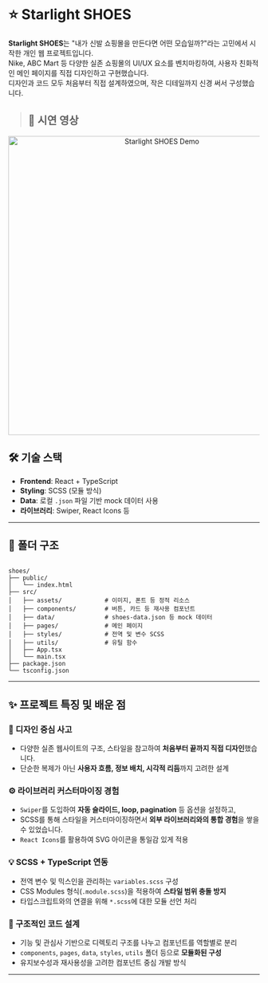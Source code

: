 # ⭐ Starlight SHOES

**Starlight SHOES**는 "내가 신발 쇼핑몰을 만든다면 어떤 모습일까?"라는 고민에서 시작한 개인 웹 프로젝트입니다.  
Nike, ABC Mart 등 다양한 실존 쇼핑몰의 UI/UX 요소를 벤치마킹하여, 사용자 친화적인 메인 페이지를 직접 디자인하고 구현했습니다.  
디자인과 코드 모두 처음부터 직접 설계하였으며, 작은 디테일까지 신경 써서 구성했습니다.

>  ## 🎥 시연 영상
<p align="center">
  <img src="./public/starlight-demo.gif" alt="Starlight SHOES Demo" width="600" />
</p>


## 🛠️ 기술 스택

- **Frontend**: React + TypeScript
- **Styling**: SCSS (모듈 방식)
- **Data**: 로컬 `.json` 파일 기반 mock 데이터 사용
- **라이브러리**: Swiper, React Icons 등

---

## 📂 폴더 구조
<pre lang="md"><code>
shoes/
├── public/
│   └── index.html
├── src/
│   ├── assets/            # 이미지, 폰트 등 정적 리소스
│   ├── components/        # 버튼, 카드 등 재사용 컴포넌트
│   ├── data/              # shoes-data.json 등 mock 데이터
│   ├── pages/             # 메인 페이지
│   ├── styles/            # 전역 및 변수 SCSS
│   ├── utils/             # 유틸 함수
│   ├── App.tsx
│   └── main.tsx
├── package.json
└── tsconfig.json
</code></pre>


---

## ✨ 프로젝트 특징 및 배운 점

### 🎨 디자인 중심 사고

- 다양한 실존 웹사이트의 구조, 스타일을 참고하여 **처음부터 끝까지 직접 디자인**했습니다.
- 단순한 복제가 아닌 **사용자 흐름, 정보 배치, 시각적 리듬**까지 고려한 설계

### ⚙️ 라이브러리 커스터마이징 경험

- `Swiper`를 도입하여 **자동 슬라이드, loop, pagination** 등 옵션을 설정하고,
- SCSS를 통해 스타일을 커스터마이징하면서 **외부 라이브러리와의 통합 경험**을 쌓을 수 있었습니다.
- `React Icons`를 활용하여 SVG 아이콘을 통일감 있게 적용

### 💡 SCSS + TypeScript 연동

- 전역 변수 및 믹스인을 관리하는 `variables.scss` 구성
- CSS Modules 형식(`.module.scss`)을 적용하여 **스타일 범위 충돌 방지**
- 타입스크립트와의 연결을 위해 `*.scss`에 대한 모듈 선언 처리

### 📁 구조적인 코드 설계

- 기능 및 관심사 기반으로 디렉토리 구조를 나누고 컴포넌트를 역할별로 분리
- `components`, `pages`, `data`, `styles`, `utils` 폴더 등으로 **모듈화된 구성**
- 유지보수성과 재사용성을 고려한 컴포넌트 중심 개발 방식

---
